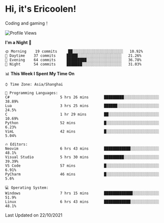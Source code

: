 # Hi, it's Ericoolen!
Coding and gaming！

<!--START_SECTION:waka-->
![Profile Views](http://img.shields.io/badge/Profile%20Views-9-blue)

**I'm a Night 🦉** 

```text
🌞 Morning    19 commits     ██░░░░░░░░░░░░░░░░░░░░░░░   10.92% 
🌆 Daytime    37 commits     █████░░░░░░░░░░░░░░░░░░░░   21.26% 
🌃 Evening    64 commits     █████████░░░░░░░░░░░░░░░░   36.78% 
🌙 Night      54 commits     ███████░░░░░░░░░░░░░░░░░░   31.03%

```


📊 **This Week I Spent My Time On** 

```text
⌚︎ Time Zone: Asia/Shanghai

💬 Programming Languages: 
C#                       5 hrs 26 mins       █████████░░░░░░░░░░░░░░░░   38.89% 
Lua                      3 hrs 25 mins       ██████░░░░░░░░░░░░░░░░░░░   24.5% 
C                        1 hr 29 mins        ██░░░░░░░░░░░░░░░░░░░░░░░   10.69% 
Python                   52 mins             █░░░░░░░░░░░░░░░░░░░░░░░░   6.23% 
VimL                     42 mins             █░░░░░░░░░░░░░░░░░░░░░░░░   5.04%

🔥 Editors: 
Neovim                   6 hrs 43 mins       ████████████░░░░░░░░░░░░░   48.1% 
Visual Studio            5 hrs 30 mins       █████████░░░░░░░░░░░░░░░░   39.39% 
VS Code                  57 mins             █░░░░░░░░░░░░░░░░░░░░░░░░   6.91% 
PyCharm                  46 mins             █░░░░░░░░░░░░░░░░░░░░░░░░   5.6%

💻 Operating System: 
Windows                  7 hrs 15 mins       █████████████░░░░░░░░░░░░   51.9% 
Linux                    6 hrs 43 mins       ████████████░░░░░░░░░░░░░   48.1%

```


 Last Updated on 22/10/2021
<!--END_SECTION:waka-->

